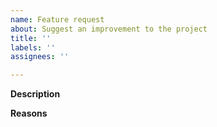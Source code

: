 ```yaml
---
name: Feature request
about: Suggest an improvement to the project
title: ''
labels: ''
assignees: ''

---
```


<!-- Thank you for your contribution.-->

**Description**

<!-- Provide a clear and concise description of the feature. -->

**Reasons**

<!-- Explain why we should add this feature. Provide use cases to illustrate its benefits. -->
